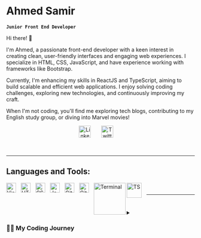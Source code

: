 # Ahmed Samir 

**`Junior Front End Developer`**

Hi there! 👋

I'm Ahmed, a passionate front-end developer with a keen interest in creating clean, user-friendly interfaces and engaging web experiences. I specialize in HTML, CSS, JavaScript, and have experience working with frameworks like Bootstrap.

Currently, I'm enhancing my skills in ReactJS and TypeScript, aiming to build scalable and efficient web applications. I enjoy solving coding challenges, exploring new technologies, and continuously improving my craft.

When I'm not coding, you'll find me exploring tech blogs, contributing to my English study group, or diving into Marvel movies!
<br>
<!-- Social icons section -->
<p align="center">
  <a href="https://www.linkedin.com/in/ahmed-mijdo-samir/"><img width="32px" alt="LinkedIn" title="LinkedIn" src="https://i.imgur.com/yRpa1dQ.png"/></a>
  &#8287;&#8287;&#8287;&#8287;&#8287;
  <a href="https://x.com/Mij_do"><img width="32px" alt="Twitter" title="Twitter" src="https://i.imgur.com/AixJgnm.png"/></a>
  &#8287;&#8287;&#8287;&#8287;&#8287;
<!--   <a href="" alt="Discord" title="Dev Pro Tips Discord Server"><img width="32px" src="https://i.imgur.com/OViZO8J.png"/></a>
  &#8287;&#8287;&#8287;&#8287;&#8287; -->
</p>

<br>
<hr>

## Languages and Tools:

<img align="left" alt="Visual Studio Code" width="26px" src="https://cdn.jsdelivr.net/gh/devicons/devicon/icons/vscode/vscode-original.svg" style="padding-right:10px;" />
<img align="left" alt="HTML5" width="26px" src="https://cdn.jsdelivr.net/gh/devicons/devicon/icons/html5/html5-original.svg" style="padding-right:10px;" />
<img align="left" alt="CSS3" width="26px" src="https://cdn.jsdelivr.net/gh/devicons/devicon/icons/css3/css3-original.svg" style="padding-right:10px;" />
<img align="left" alt="JavaScript" width="26px" src="https://cdn.jsdelivr.net/gh/devicons/devicon/icons/javascript/javascript-original.svg" style="padding-right:10px;" />
<!-- <img align="left" alt="React" width="26px" src="https://cdn.jsdelivr.net/gh/devicons/devicon/icons/react/react-original.svg" style="padding-right:10px;" /> -->
<img align="left" alt="Git" width="26px" src="https://cdn.jsdelivr.net/gh/devicons/devicon/icons/git/git-original.svg" style="padding-right:10px;" />
<img align="left" alt="GitHub" width="26px" src="https://user-images.githubusercontent.com/3369400/139447912-e0f43f33-6d9f-45f8-be46-2df5bbc91289.png" style="padding-right:10px;" />
<img align="left" alt="Terminal" width="85px" src="" />
<img align="left" alt="TS" width="40px" src="[https://en.vetores.org/wp-content/uploads/typescript.png](https://upload.wikimedia.org/wikipedia/commons/thumb/4/4c/Typescript_logo_2020.svg/640px-Typescript_logo_2020.svg.png)" style="padding-right:10px;" />
<br>
<hr>

#

<details>
 <summary><h3>👨‍💻 My Coding Journey</h3></summary>
   Hello! I'm Ahmed, a dedicated front-end developer with a strong passion for coding and problem-solving. My journey in programming began with a curiosity to understand how websites work, which quickly turned into a deep commitment to mastering web development.

I started with HTML and CSS, creating simple, responsive designs, and then expanded my skill set to include JavaScript, which I found to be both fun and powerful. Along the way, I explored frameworks like Bootstrap to enhance my projects.

To solidify my foundation, I took on challenging courses like CS50, which introduced me to concepts beyond web development, and I'm currently diving deeper into ReactJS and TypeScript to build modern, dynamic web applications.

I’m also proud to have earned the AI Career Essentials Certificate from ALX, which opened my eyes to the transformative power of artificial intelligence as a tool for innovation and problem-solving in our daily lives and future careers.

As a Linux enthusiast, I’ve been using Linux as my primary operating system and have found it to be an incredibly powerful, stable, and efficient platform for development and daily tasks. The flexibility and control it offers have significantly enhanced my workflow

I strongly believe in continuous learning and hands-on practice, which is why I actively work on personal projects and contribute to my GitHub repositories. My ultimate goal is to create impactful, user-centric digital experiences.

When I'm not coding, I enjoy sharing knowledge in my English study group, exploring tech trends, and occasionally indulging in my love for Marvel movies

